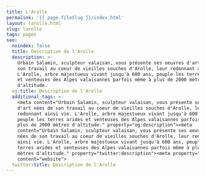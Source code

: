 ```yaml
---
title: L'Arolle
permalink: '{{ page.fileSlug }}/index.html'
layout: larolle.html
slug: larolle
tags: pages
seo:
  noindex: false
  title: Description de l'Arolle
  description: >-
    Urbain Salamin, sculpteur valaisan, vous présente ses oeuvres d'art nées de
    son travail au coeur de vieilles souches d'Arolle, leur redonnant ainsi vie.
    L'Arolle, arbre majestueux vivant jusqu'à 600 ans, peuple les terres arides
    et venteuses des Alpes valaisannes parfois même à plus de 2000 mètres
    d'altitude.
  og:title: Description de l'Arolle
  additional_tags: >-
    <meta content="Urbain Salamin, sculpteur valaisan, vous présente ses oeuvres
    d'art nées de son travail au coeur de vieilles souches d'Arolle, leur
    redonnant ainsi vie. L'Arolle, arbre majestueux vivant jusqu'à 600 ans,
    peuple les terres arides et venteuses des Alpes valaisannes parfois même à
    plus de 2000 mètres d'altitude." property="og:description"><meta
    content="Urbain Salamin, sculpteur valaisan, vous présente ses oeuvres d'art
    nées de son travail au coeur de vieilles souches d'Arolle, leur redonnant
    ainsi vie. L'Arolle, arbre majestueux vivant jusqu'à 600 ans, peuple les
    terres arides et venteuses des Alpes valaisannes parfois même à plus de 2000
    mètres d'altitude." property="twitter:description"><meta property="og:type"
    content="website">
  twitter:title: Description de l'Arolle
---
```



